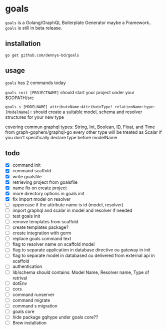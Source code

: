 # goals
`goals` is a Golang/GraphQL Boilerplate Generator maybe a Framework.. `goals` is still in beta release.

## installation
`go get github.com/dennys-bd/goals`

## usage
`goals` has 2 commands today

`goals init [PROJECTNAME]` should start your project under your $GOPATH/src

`goals s [MODELNAME] attributeName:AttributeType! relationName:type:[ModelName]!`
should create a suitable model, schema and resolver structures for your new type

covering commun graphql types: String, Int, Boolean, ID, Float, and Time from graph-gophers/graphql-go every other type will be treated as Scalar if you don't specifically declare type before modelName


## todo

* [x] command init
* [x] command scaffold
* [x] write goalsfile
* [x] retrieving project from goalsfile
* [x] name fix on create project
* [x] more directory options in goals init
* [x] fix import model on resolver
* [ ] uppercase if the attribute name is id (model, resolver)
* [ ] import graphql and scalar in model and resolver if needed
* [ ] test goals init
* [ ] remove templates from scaffold
* [ ] create templates package?
* [ ] create integration with gorm
* [ ] replace goals command text
* [ ] flag to resolver name on scaffold model
* [ ] flag to separate application in database directive ou gateway in init
* [ ] flag to separate model in databased ou delivered from external api in scaffold
* [ ] authentication
* [ ] lib/schema should contains: Model Name, Resolver name, Type of retrival
* [ ] dotEnv
* [ ] cors
* [ ] command runserver
* [ ] command migrate
* [ ] command s migration
* [ ] goals core
* [ ] hide package gqltype under goals core??
* [ ] Brew installation